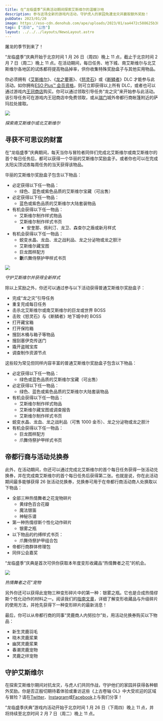 ```yaml
---
title: 在“龙临盛季”庆典活动期间探索艾斯维尔的温暖沙地
description: 参与这场全新的游戏内活动，守护虎人的家园免遭龙灾并赢取额外奖励！
pubDate: 2023/01/20
image: https://eso-cdn.denohub.com/ape/uploads/2023/01/aa4472c588625b38e46653b975098243.jpg
tags: ["活动", "公告"]
layout: ../../../layouts/NewsLayout.astro
---
```


屠龙的季节到来了！

“龙临盛季”庆典开始于北京时间 1 月 26 日（周四）晚上 11 点，截止于北京时间 2 月 7 日（周二）晚上 11
点。在活动期间，每日任务、地下城、南艾斯维尔与北艾斯维尔各地区的试炼都将提高物品掉率，供你收集特殊奖励盒子与其他实用物品。

你必须拥有《[艾斯维尔](/dlc/elsweyr)》、《[龙之要塞](/dlc/dragonhold)》、《[怒灵石](/dlc/wrathstone)》或《[断鳞者](/dlc/scalebreaker)》DLC
才能参与此活动。如你拥有[ESO Plus™ 会员资格](/game/eso-plus)，则可立即获得以上所有
DLC，或者也可以通过游戏内[王冠商店](/game/crown-store)购买。你可以通过领取引导任务“龙之灾”来开始参与此活动。该引导任务可在游戏内王冠商店中免费领取，或从[瑞门](/location/rimmen)城外帝都行商帐篷附近的萨玛拉处接取。

![](https://eso-cdn.denohub.com/ape/uploads/2023/01/e665b3e844caab820fa842cd93f43e02.jpg)

<p class="text-gray-500 text-sm text-center"><i>探索南艾斯维尔或北艾斯维尔</i></p>

## 寻获不可思议的财富

在“龙临盛季”庆典期间，每天当你与冒险者同伴们完成北艾斯维尔或南艾斯维尔的首个每日任务后，都可以获得一个华丽的艾斯维尔奖励盒子。或者你也可以在完成太阳尖顶试炼每周任务的当天获得该物品。

华丽的艾斯维尔奖励盒子包含以下物品：

- 必定获得以下任一物品：
  - 绿色、蓝色或紫色品质的艾斯维尔宝藏（可出售）
- 必定获得以下任一物品：
  - 蓝色或紫色品质的艾斯维尔大陆套装物品
- 有机会获得以下任一物品：
  - 艾斯维尔制作样式物品
  - 艾斯维尔制作样式书页
    - 安奎那、佩利汀、龙卫、森查尔之盾或新月样式
- 有机会获得以下任一物品：
  - 蜕变水晶、龙血、龙之战利品、龙之分泌物或龙之胆汁
  - 艾斯维尔藏宝图
  - 巨龙图样配方
  - **新**爪舞侍祭护甲样式书页

![](https://eso-cdn.denohub.com/ape/uploads/2023/01/6b5ce5e5f8bbd69addce1b6be0709423.jpg)

<p class="text-gray-500 text-sm text-center"><i>守护艾斯维尔并获得全新样式</i></p>

除以上奖励之外，你还可以通过参与以下活动获得普通艾斯维尔奖励盒子：

- 完成“龙之灾”引导任务
- 重复完成每日任务
- 击杀北艾斯维尔或南艾斯维尔的巨龙或世界 BOSS
- 击败《怒灵石》与《断鳞者》地下城中的 BOSS
- 打开藏宝箱
- 打开保险箱
- 搜刮木桶与箱子等物品
- 搜刮塞伊克传送门
- 撬开盗贼宝库
- 调查制作资源节点

这些较为常见但同样内容丰富的普通艾斯维尔奖励盒子包含以下物品：

- 必定获得以下任一物品：
  - 绿色或蓝色品质的艾斯维尔宝藏（可出售）
- 必定获得以下任一物品：
  - 绿色、蓝色或紫色品质的艾斯维尔大陆套装物品
- 有机会获得以下任一物品：
  - 艾斯维尔制作样式物品
  - 艾斯维尔藏宝图或调查报告
  - 艾斯维尔制作样式书页
- 蜕变水晶、龙血、龙之战利品（可售 1000 金币）、龙之分泌物或龙之胆汁
- 有机会获得以下任一物品：
  - 巨龙图样配方
  - 爪舞侍祭护甲样式书页

## 帝都行商与活动兑换券

此外，在活动期间，你还可以通过完成北艾斯维尔的首个每日任务获得一张活动兑换券，并在完成南艾斯维尔的首个每日任务后获得第二张。也就是说，你在此活动期间最多能够获得
26 张活动兑换券，兑换券可用于在帝都行商活动商人处换取以下物品：

- 全部三种热情舞者之花宠物碎片
  - 黄绿色百合花瓣
  - 魔法银笛
  - 神秘乐谱
- 第一种热情缪斯个性化动作碎片
  - 银雾之瓶
- 以下物品的约缚样式书页：
  - 爪舞侍祭护甲组合包
- 帝都行商群体修理包
- 同伴公会嘉奖

“龙临盛季”庆典是首次可供你获取本年度变形收藏品“热情舞者之花”的机会。

![](https://eso-cdn.denohub.com/ape/uploads/2023/01/3416c0e0014e2d00113dda648255fb78.jpg)

<p class="text-gray-500 text-sm text-center"><i>热情舞者之花”宠物</i></p>

另外你还可以获得此宠物三种变形碎片中的第一种：银雾之瓶。它也是合成热情缪斯个性化动作的材料之一。阅读我们的[指南文章](https://www.elderscrollsonline.com/cn/guides/eventtickets)，详细了解变形收藏品与升级碎片的使用方法，并抢先获得下一种变形碎片的最新消息！

最后，你可以从帝都行商的同事“灵鹿商人内努拉尔”处，用活动兑换券购买以下物品：

- 新生灵鹿羽毛
- 晓木灵鹿浆果
- 幽冥灵鹿浆果
- 春潮灵鹿宠物
- 灵鹿之绊宠物

## 守护艾斯维尔

在探索艾斯维尔期间对抗龙灾，与虎人们共同作战，守护他们的家园并获得各种额外奖励。你是否正殷切期待着体验或重访这些《上古卷轴
OL》中大受欢迎的区域与冒险？请在[Twitter](https://twitter.com/TESOnline)、[Instagram](https://www.instagram.com/elderscrollsonline/)或[Facebook](https://www.facebook.com/ElderScrollsOnline)上与我们分享！

“龙临盛季庆典”游戏内活动开始于北京时间 1 月 26 日（下周四）晚上 11 点，并将持续至北京时间 2 月 7 日（周二）晚上 11 点。
